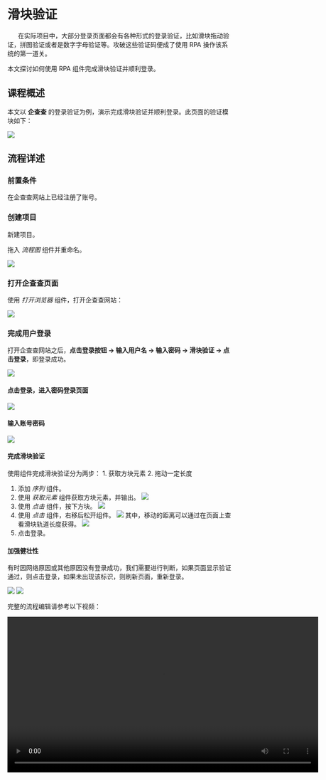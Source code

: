 # 滑块验证
     
在实际项目中，大部分登录页面都会有各种形式的登录验证，比如滑块拖动验证，拼图验证或者是数字字母验证等。攻破这些验证码便成了使用 RPA 操作该系统的第一道关。

本文探讨如何使用 RPA 组件完成滑块验证并顺利登录。

## 课程概述

本文以 **企查查** 的登录验证为例，演示完成滑块验证并顺利登录。此页面的验证模块如下：

![](https://docimages.blob.core.chinacloudapi.cn/images/Practice/slideCert/qcc)

## 流程详述
### 前置条件
在企查查网站上已经注册了账号。

### 创建项目
新建项目。

拖入 *流程图* 组件并重命名。

![](https://docimages.blob.core.chinacloudapi.cn/images/Practice/slideCert/%E6%B5%81%E7%A8%8B%E5%9B%BE)

### 打开企查查页面

使用 *打开浏览器* 组件，打开企查查网站：

![](https://docimages.blob.core.chinacloudapi.cn/images/Practice/slideCert/%E6%89%93%E5%BC%80%E4%BC%81%E6%9F%A5%E6%9F%A5)

### 完成用户登录
打开企查查网站之后，**点击登录按钮 -> 输入用户名 -> 输入密码 -> 滑块验证 -> 点击登录**，即登录成功。

![](https://docimages.blob.core.chinacloudapi.cn/images/Practice/slideCert/%E7%99%BB%E5%BD%95%E6%AD%A5%E9%AA%A4)

#### 点击登录，进入密码登录页面
![](https://docimages.blob.core.chinacloudapi.cn/images/Practice/slideCert/%E5%AF%86%E7%A0%81%E7%99%BB%E5%BD%95%E9%A1%B5%E9%9D%A2)

#### 输入账号密码
![](https://docimages.blob.core.chinacloudapi.cn/images/Practice/slideCert/%E8%BE%93%E5%85%A5%E8%B4%A6%E5%8F%B7%E5%AF%86%E7%A0%81)

#### 完成滑块验证

使用组件完成滑块验证分为两步：
    1. 获取方块元素
    2. 拖动一定长度

1. 添加 *序列* 组件。
2. 使用 *获取元素* 组件获取方块元素，并输出。
    ![](https://docimages.blob.core.chinacloudapi.cn/images/Practice/slideCert/%E8%8E%B7%E5%8F%96%E5%85%83%E7%B4%A0)
3. 使用 *点击* 组件，按下方块。
    ![](https://docimages.blob.core.chinacloudapi.cn/images/Practice/slideCert/%E6%8C%89%E4%B8%8B)
4. 使用 *点击* 组件，右移后松开组件。
    ![](https://docimages.blob.core.chinacloudapi.cn/images/Practice/slideCert/%E6%9D%BE%E5%BC%80%E7%BB%84%E4%BB%B6)
    其中，移动的距离可以通过在页面上查看滑块轨道长度获得。
    ![](https://docimages.blob.core.chinacloudapi.cn/images/Practice/slideCert/%E8%BD%A8%E9%81%93%E9%95%BF%E5%BA%A6)
5. 点击登录。

#### 加强健壮性
有时因网络原因或其他原因没有登录成功，我们需要进行判断，如果页面显示验证通过，则点击登录，如果未出现该标识，则刷新页面，重新登录。

![](https://docimages.blob.core.chinacloudapi.cn/images/Practice/slideCert/%E5%88%B7%E6%96%B0)
![](https://docimages.blob.core.chinacloudapi.cn/images/Practice/slideCert/%E9%AA%8C%E8%AF%81%E9%80%9A%E8%BF%87)

完整的流程编辑请参考以下视频：

<video src="https://docimages.blob.core.chinacloudapi.cn/images/Practice/slideCert/%E6%BB%91%E5%9D%97%E9%AA%8C%E8%AF%81%E7%A0%81.mp4" controls="controls" width="700px" />